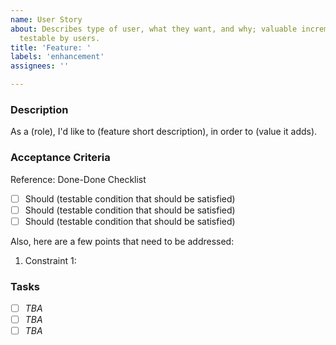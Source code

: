 ```yaml
---
name: User Story
about: Describes type of user, what they want, and why; valuable increment of functionality,
  testable by users.
title: 'Feature: '
labels: 'enhancement'
assignees: ''

---
```


### Description
As a (role), I'd like to (feature short description), in order to (value it adds).

### Acceptance Criteria
Reference: Done-Done Checklist
- [ ] Should (testable condition that should be satisfied)
- [ ] Should (testable condition that should be satisfied)
- [ ] Should (testable condition that should be satisfied)

Also, here are a few points that need to be addressed:

1. Constraint 1:

### Tasks
- [ ] _TBA_
- [ ] _TBA_
- [ ] _TBA_